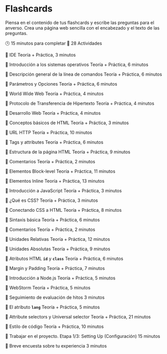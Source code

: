# Flashcards

Piensa en el contenido de tus flashcards y escribe las preguntas para el anverso. Crea una página web sencilla con el encabezado y el texto de las preguntas.

 🕒 15 minutos para completar 
 📑 28 Actividades
 
📘 IDE
Teoría + Práctica, 3 minutos

📘 Introducción a los sistemas operativos
Teoría + Práctica, 6 minutos

📘 Descripción general de la línea de comandos
Teoría + Práctica, 6 minutos

📘 Parámetros y Opciones
Teoría + Práctica, 6 minutos

📘 World Wide Web
Teoría + Práctica, 4 minutos

📘 Protocolo de Transferencia de Hipertexto
Teoría + Práctica, 4 minutos

📘 Desarrollo Web
Teoría + Práctica, 4 minutos

📘 Conceptos básicos de HTML
Teoría + Práctica, 3 minutos

📘 URL HTTP
Teoría + Práctica, 10 minutos

📘 Tags y attributes
Teoría + Práctica, 6 minutos

📘 Estructura de la página HTML
Teoría + Práctica, 9 minutos

📘 Comentarios
Teoría + Práctica, 2 minutos

📘 Elementos Block-level
Teoría + Práctica, 11 minutos

📘 Elementos Inline
Teoría + Práctica, 13 minutos

📘 Introducción a JavaScript
Teoría + Práctica, 3 minutos

📘 ¿Qué es CSS?
Teoría + Práctica, 3 minutos

📘 Conectando CSS a HTML
Teoría + Práctica, 8 minutos

📘 Sintaxis básica
Teoría + Práctica, 6 minutos

📘 Comentarios
Teoría + Práctica, 2 minutos

📘 Unidades Relativas
Teoría + Práctica, 12 minutos

📘 Unidades Absolutas
Teoría + Práctica, 9 minutos

📘 Atributos HTML **`id`** y **`class`**
Teoría + Práctica, 6 minutos

📘 Margin y Padding
Teoría + Práctica, 7 minutos

📘 Introducción a Node.js
Teoría + Práctica, 5 minutos

📘 WebStorm
Teoría + Práctica, 5 minutos

📘 Seguimiento de evaluación de hitos
3 minutos

📘 El atributo **`lang`**
Teoría + Práctica, 5 minutos

📘  Attribute selectors y Universal selector 
Teoría + Práctica, 21 minutos

📘 Estilo de código
Teoría + Práctica, 10 minutos

📘 Trabajar en el proyecto. Etapa 1/3: Setting Up (Configuración)
15 minutos

📘 Breve encuesta sobre tu experiencia
3 minutos
